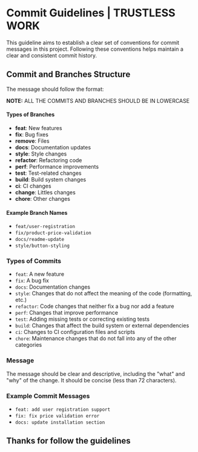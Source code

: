 # Commit Guidelines | TRUSTLESS WORK

This guideline aims to establish a clear set of conventions for commit messages in this project. Following these conventions helps maintain a clear and consistent commit history.

## Commit and Branches Structure

The message should follow the format:

**NOTE:** ALL THE COMMITS AND BRANCHES SHOULD BE IN LOWERCASE

#### Types of Branches

- **feat**: New features
- **fix**: Bug fixes
- **remove**: Files
- **docs**: Documentation updates
- **style**: Style changes
- **refactor**: Refactoring code
- **perf**: Performance improvements
- **test**: Test-related changes
- **build**: Build system changes
- **ci**: CI changes
- **change**: Littles changes
- **chore**: Other changes

#### Example Branch Names

- `feat/user-registration`
- `fix/product-price-validation`
- `docs/readme-update`
- `style/button-styling`

### Types of Commits

- `feat`: A new feature
- `fix`: A bug fix
- `docs`: Documentation changes
- `style`: Changes that do not affect the meaning of the code (formatting, etc.)
- `refactor`: Code changes that neither fix a bug nor add a feature
- `perf`: Changes that improve performance
- `test`: Adding missing tests or correcting existing tests
- `build`: Changes that affect the build system or external dependencies
- `ci`: Changes to CI configuration files and scripts
- `chore`: Maintenance changes that do not fall into any of the other categories

### Message

The message should be clear and descriptive, including the "what" and "why" of the change. It should be concise (less than 72 characters).

### Example Commit Messages

- `feat: add user registration support`
- `fix: fix price validation error`
- `docs: update installation section`

## Thanks for follow the guidelines